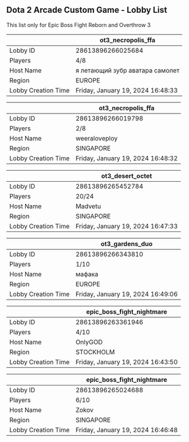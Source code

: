 ## Dota 2 Arcade Custom Game - Lobby List

This list only for Epic Boss Fight Reborn and Overthrow 3

|  | ot3_necropolis_ffa |
| ------ | ------ |
| Lobby ID | 28613896266025684 |
| Players | 4/8 |
| Host Name | я летающий зубр аватара самолет |
| Region | EUROPE |
| Lobby Creation Time | Friday, January 19, 2024 16:48:33 |


|  | ot3_necropolis_ffa |
| ------ | ------ |
| Lobby ID | 28613896266019798 |
| Players | 2/8 |
| Host Name | weeraloveploy |
| Region | SINGAPORE |
| Lobby Creation Time | Friday, January 19, 2024 16:48:32 |


|  | ot3_desert_octet |
| ------ | ------ |
| Lobby ID | 28613896265452784 |
| Players | 20/24 |
| Host Name | Madvetu |
| Region | SINGAPORE |
| Lobby Creation Time | Friday, January 19, 2024 16:47:33 |


|  | ot3_gardens_duo |
| ------ | ------ |
| Lobby ID | 28613896266343810 |
| Players | 1/10 |
| Host Name | мафака |
| Region | EUROPE |
| Lobby Creation Time | Friday, January 19, 2024 16:49:06 |


|  | epic_boss_fight_nightmare |
| ------ | ------ |
| Lobby ID | 28613896263361946 |
| Players | 4/10 |
| Host Name | OnlyGOD |
| Region | STOCKHOLM |
| Lobby Creation Time | Friday, January 19, 2024 16:43:50 |


|  | epic_boss_fight_nightmare |
| ------ | ------ |
| Lobby ID | 28613896265024688 |
| Players | 6/10 |
| Host Name | Zokov |
| Region | SINGAPORE |
| Lobby Creation Time | Friday, January 19, 2024 16:46:48 |


